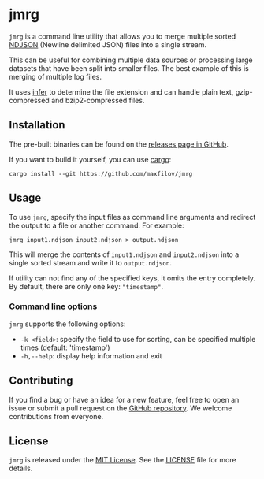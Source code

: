 # jmrg

`jmrg` is a command line utility that allows you to merge multiple sorted [NDJSON](http://ndjson.org/)
(Newline delimited JSON) files into a single stream.

This can be useful for combining multiple data
sources or processing large datasets that have been split into smaller files.
The best example of this is merging of multiple log files.

It uses [infer](https://docs.rs/infer/latest/infer/) to determine the file extension and can handle plain text, 
gzip-compressed and bzip2-compressed files.

## Installation

The pre-built binaries can be found on the [releases page in GitHub](https://github.com/maxfilov/jmrg/releases).

If you want to build it yourself, you can use [cargo](https://github.com/rust-lang/cargo):
```shell
cargo install --git https://github.com/maxfilov/jmrg
```

## Usage

To use `jmrg`, specify the input files as command line arguments and redirect
the output to a file or another command. For example:
```shell
jmrg input1.ndjson input2.ndjson > output.ndjson
```
This will merge the contents of `input1.ndjson` and `input2.ndjson` into a single sorted stream and write it to `output.ndjson`.

If utility can not find any of the specified keys, it omits the entry completely.
By default, there are only one key: `"timestamp"`.

### Command line options

`jmrg` supports the following options:

- `-k <field>`: specify the field to use for sorting, can be specified multiple times (default: 'timestamp')
- `-h,--help`: display help information and exit

## Contributing

If you find a bug or have an idea for a new feature, feel free to open an issue or submit a pull request on the
[GitHub repository](https://github.com/maxfilov/jmrg). We welcome contributions from everyone.

## License

`jmrg` is released under the [MIT License](https://opensource.org/licenses/MIT).
See the [LICENSE](./LICENSE) file for more details.
